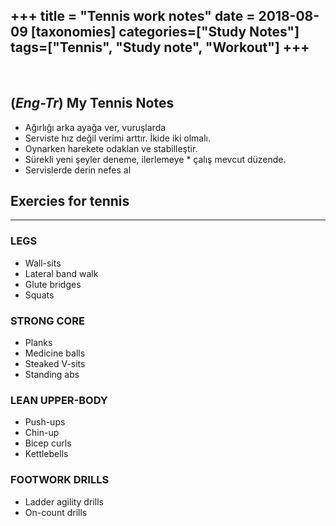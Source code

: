 +++
title = "Tennis work notes"
date = 2018-08-09
[taxonomies]
categories=["Study Notes"]
tags=["Tennis", "Study note", "Workout"]
+++
---
<br>

## (*Eng-Tr*) My Tennis Notes
* Ağırlığı arka ayağa ver, vuruşlarda
* Serviste hız değil verimi arttır. İkide iki olmalı.
* Oynarken harekete odaklan ve stabilleştir.
* Sürekli yeni şeyler deneme, ilerlemeye * çalış mevcut düzende.
* Servislerde derin nefes al

## Exercies for tennis
---
### LEGS

* Wall-sits
* Lateral band walk
* Glute bridges
* Squats

### STRONG CORE

* Planks
* Medicine balls
* Steaked V-sits
* Standing abs

### LEAN UPPER-BODY

* Push-ups
* Chin-up
* Bicep curls
* Kettlebells

### FOOTWORK DRILLS

* Ladder agility drills
* On-count drills